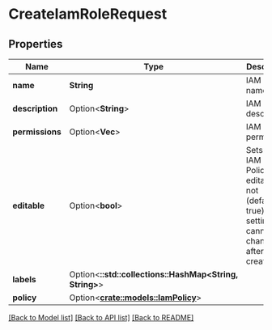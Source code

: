 # CreateIamRoleRequest

## Properties

Name | Type | Description | Notes
------------ | ------------- | ------------- | -------------
**name** | **String** | IAM Role name | 
**description** | Option<**String**> | IAM Role description | [optional]
**permissions** | Option<**Vec<String>**> | IAM Role permissions | [optional]
**editable** | Option<**bool**> | Sets if the IAM Role Policy is editable or not (default: true). This setting cannot be changed after creation | [optional]
**labels** | Option<**::std::collections::HashMap<String, String>**> |  | [optional]
**policy** | Option<[**crate::models::IamPolicy**](iam-policy.md)> |  | [optional]

[[Back to Model list]](../README.md#documentation-for-models) [[Back to API list]](../README.md#documentation-for-api-endpoints) [[Back to README]](../README.md)



